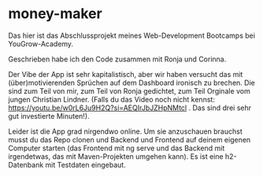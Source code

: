 # money-maker

Das hier ist das Abschlussprojekt meines Web-Development Bootcamps bei YouGrow-Academy.

Geschrieben habe ich den Code zusammen mit Ronja und Corinna. 

Der Vibe der App ist sehr kapitalistisch, aber wir haben versucht das mit (über)motivierenden Sprüchen auf dem Dashboard ironisch zu brechen. Die sind zum Teil von mir, zum Teil von Ronja gedichtet, zum Teil Orginale vom jungen Christian Lindner. (Falls du das Video noch nicht kennst: https://youtu.be/w0rL6Ju9H2Q?si=AEQIrJbJZHpNMtcl . Das sind drei sehr gut investierte Minuten!). 

Leider ist die App grad nirgendwo online. Um sie anzuschauen brauchst musst du das Repo clonen und Backend und Frontend auf deinem eigenen Computer starten (das Frontend mit ng serve und das Backend mit irgendetwas, das mit Maven-Projekten umgehen kann). Es ist eine h2-Datenbank mit Testdaten eingebaut.

